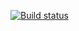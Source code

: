 [![Build status](https://ci.appveyor.com/api/projects/status/683q1avifk7a53a9?svg=true)](https://ci.appveyor.com/project/Ash72651/testmode)

